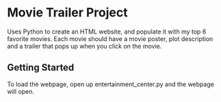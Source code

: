 # Movie Trailer Project

Uses Python to create an HTML website, and populate it with my top 6 favorite movies. Each movie should have a movie poster, plot description
 and a trailer that pops up when you click on the movie. 

## Getting Started

To load the webpage, open up entertainment_center.py and the webpage will open.

